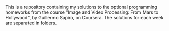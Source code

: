 This is a repository containing my solutions to the optional programming homeworks from the course "Image and Video Processing: From Mars to Hollywood", by Guillermo Sapiro, on Coursera.
The solutions for each week are separated in folders.
